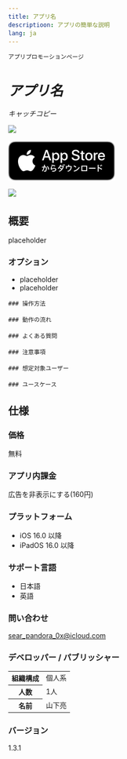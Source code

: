 ```yaml
---
title: アプリ名
descriptioon: アプリの簡単な説明
lang: ja
---
```


`アプリプロモーションページ`

_アプリ名_
===========
_キャッチコピー_

<img src="icon.png" width="80">

[![AppStore link](AppStoreバッジ.svg)](https://apps.apple.com/app/)

<img src="top1200w.png" width="600">

概要
----------
placeholder

### オプション
- placeholder
- placeholder

```
### 操作方法

### 動作の流れ

### よくある質問

### 注意事項

### 想定対象ユーザー

### ユースケース
```

仕様
-------
### 価格
無料

### アプリ内課金
広告を非表示にする(160円)

### プラットフォーム
- iOS 16.0 以降
- iPadOS 16.0 以降

### サポート言語
- 日本語
- 英語

### 問い合わせ
sear_pandora_0x@icloud.com

### デベロッパー / パブリッシャー
<table>
<tr>
<th>組織構成</th>
<td>個人系</td>
</tr>
<tr>
<th>人数</th>
<td>1人</td>
</tr>
<tr>
<th>名前</th>
<td>山下亮</td>
</tr>
</table>

### バージョン
1.3.1
